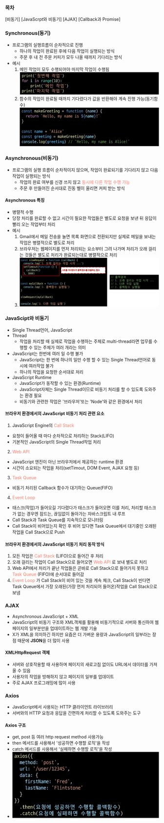 ### 목차
[비동기]
[JavaScrpt와 비동기]
[AJAX]
[Callback과 Promise]


### Synchronous(동기)
- 프로그램의 실행흐름이 순차적으로 진행
  - 하나의 작업이 완료된 후에 다음 작업이 실행되는 방식
  - 주문 후 내 전 주문 커피가 모두 나올 때까지 기다리는 방식
- 예시
  1. 메인 작업이 모두 수행되어야 마지막 작업이 수행됨
    ![Alt text](synchronous1.png)
  2. 함수의 작업이 완료될 때까지 기다렸다가 값을 반환해야 계속 진행 가능(동기함수)
    ![Alt text](synchronous2.png)

### Asynchronous(비동기)
- 프로그램의 실행 흐름이 순차적이지 않으며, 작업이 완료되기를 기다리지 않고 다음 작업이 실행되는 방식
  - 작업의 완료 여부를 신경 쓰지 않고 <span style = 'color:salmon'>동시에 다른 작업 수행 가능 </span>
  - 주문 후 만들어진 순서대로 진동 벨이 울리면 커피 받는 방식

#### Asynchronous 특징
- 병렬적 수행
- 당장 처리를 완료할 수 없고 시간이 필요한 작업들은 별도로 요청을 보낸 뒤 응답이 빨리 오는 작업부터 처리
- 예시
  1. Gmail에서 메일 전송을 눌면 목록 화면으로 전환되지만 실제로 메일을 보내는 작업은 병렬적으로 별도로 처리
  2. 브라우저는 웹페이지를 먼저 처리되는 요소부터 그려 나가며 처리가 오래 걸리는 것들은 별도로 처리가 완료되는대로 병렬적으로 처리
  3. ![Alt text](asynchronous1.png)

### JavaScipt와 비동기
- Single Thread언어, JavaScript
- Thread
  - 작업을 처리할 때 실제로 작업을 수행하는 주체로 multi-thread라면 업무를 수행할 수 있는 주체가 여러 개라는 의미
- JavaScript는 한번에 여러 일 수행 불가
  - JavaScript는 한 번에 하나의 일만 수행 할 수 있는 Single Thread언어로 동시에 여러작업 불가
  - 하나의 작업을 요청한 순서대로 처리
- JavaScript Runtime
  - JavaScript가 동작할 수 있는 환경(Runtime)
  - JavaScript자체는 Single Thread이므로 비동기 처리를 할 수 있도록 도와주는 환경 필요
  - 비동기와 관련한 작업은 '브라우저'또는 'Node'와 같은 환경에서 처리

#### 브라우저 환경에서의 JavaScript 비동기 처리 관련 요소
1. JavaScript Engine의 <span style = 'color:salmon'>Call Stack </span>
  - 요청이 들어올 때 마다 순차적으로 처리하는 Stack(LIFO)
  - 기본적인 JavaScript의 Single Thread작업 처리
2. <span style = 'color:salmon'>Web API </span>
  - JavaScript 엔진이 아닌 브라우저에서 제공하는 runtime 환경
  - 시간이 소요되는 작업을 처리(setTimout, DOM Event, AJAX 요청 등)
3. <span style = 'color:salmon'>Task Queue </span>
  - 비동기 처리된 Callback 함수가 대기하는 Queue(FIFO)
4. <span style = 'color:salmon'>Event Loop </span>
  - 태스크(작업)가 들어오길 기다렸다가 태스크가 들어오면 이를 처리, 처리할 태스크가 없는 경우엔 잠드는, 끊임없이 돌아가는 자바스크립트 내 루프
  - Call Stack과 Task Queue를 지속적으로 모니터링
  - Call Stack이 비어있는지 확인 후 비어 있다면 Task Queue에서 대기중인 오래된 작업을 Call Stack으로 Push

#### 브라우저 환경에서의 JavaScript 비동기 처리 동작 방식
1. 모든 작업은 <span style = 'color:salmon'>Call Stack </span>(LIFO)으로 들어간 후 처리
2. 오래 걸리는 작업이 Call Stack으로 들어오면 <span style = 'color:salmon'>Web API </span>로 보내 별도로 처리
3. Web API에서 처리가 끝난 작업들은 곧바로 Call Stack으로 들어가지 못하고 <span style = 'color:salmon'>Task Queue </span>(FIFO)에 순서대로 들어감
4. <span style = 'color:salmon'>Event Loop </span>가 Call Stack이 비어 있는 것을 계속 체크, Call Stack이 빈다면 Task Queue에서 가장 오래된(가장 먼저 처리되어 들어온)작업을 Call Stack으로 보냄

### AJAX
- Asynchronous JavaScript + XML
- JavaScript의 비동기 구조와 XML객체를 활용해 비동기적으로 서버와 통신하여 웹페이지의 일부분만을 업데이트하는 웹 개발 기술
- X가 XML을 의미하긴 하지만 요즘은 더 가벼운 용량과 JavaScript의 일부라는 장점 때문에 **JSON**을 더 많이 사용

#### XMLHttpRequest 객체
- 서버와 상호작용할 때 사용하며 페이지의 새로고침 없이도 URL에서 데이터를 가져올 수 있음
- 사용자의 작업을 방해하지 않고 페이지의 일부를 업데이트
- 주로 AJAX 프로그래밍에 많이 사용

### Axios
- JavaScript에서 사용되는 HTTP 클라이언트 라이브러리
- 서버와의 HTTP 요청과 응답을 간편하게 처리할 수 있도록 도와주는 도구

#### Axios 구조
- get, post 등 여러 http request method 사용가능
- then 메서드를 사용해서 '성공하면 수행할 로직'을 작성
- catch 메서드를 사용해서 '실패하면 수행할 로직'을 작성
- ![Alt text](axios1.png)